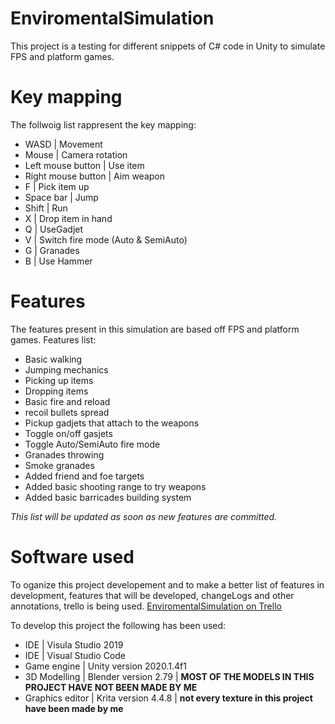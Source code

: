 # EnviromentalSimulation

This project is a testing for different snippets of C# code in Unity to simulate FPS and platform games.

Key mapping
=======
The follwoig list rappresent the key mapping:
- WASD                | Movement
- Mouse               | Camera rotation
- Left mouse button   | Use item
- Right mouse button  | Aim weapon
- F                   | Pick item up
- Space bar           | Jump
- Shift               | Run
- X                   | Drop item in hand  
- Q                   | UseGadjet
- V                   | Switch fire mode (Auto & SemiAuto)
- G                   | Granades
- B                   | Use Hammer  


Features
=======
The features present in this simulation are based off FPS and platform games.
Features list:
- Basic walking
- Jumping mechanics
- Picking up items  
- Dropping items
- Basic fire and reload  
- recoil bullets spread
- Pickup gadjets that attach to the weapons
- Toggle on/off gasjets
- Toggle Auto/SemiAuto fire mode 
- Granades throwing
- Smoke granades 
- Added friend and foe targets
- Added basic shooting range to try weapons
- Added basic barricades building system  

*This list will be updated as soon as new features are committed.*

Software used
=======
To oganize this project developement and to make a better list of features in development, features that will be developed, changeLogs and other annotations, trello is being used. [EnviromentalSimulation on Trello](https://trello.com/b/Sj27YJwl/enviromentalsimulation)

To develop this project the following has been used:
- IDE             | Visula Studio 2019
- IDE             | Visual Studio Code
- Game engine     | Unity version 2020.1.4f1
- 3D Modelling    | Blender version 2.79   | 
**MOST OF THE MODELS IN THIS PROJECT HAVE NOT BEEN MADE BY ME**
- Graphics editor | Krita version 4.4.8    | 
**not every texture in this project have been made by me**
